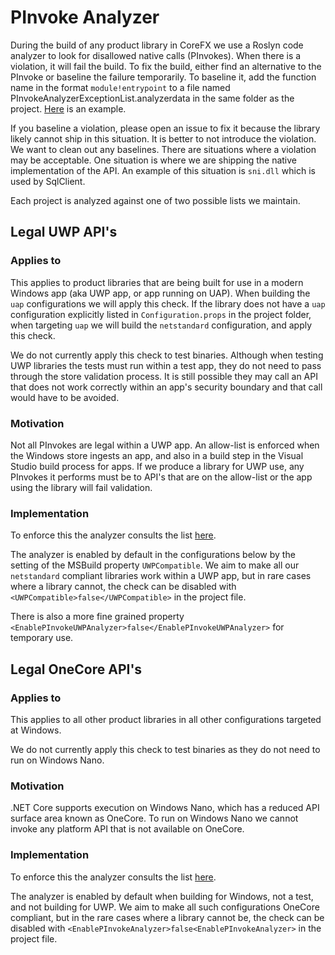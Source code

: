 # PInvoke Analyzer

During the build of any product library in CoreFX we use a Roslyn code analyzer to look for disallowed native calls (PInvokes). When there is a violation, it will fail the build. To fix the build, either find an alternative to the PInvoke or baseline the failure temporarily. To baseline it, add the function name in the format `module!entrypoint` to a file named PInvokeAnalyzerExceptionList.analyzerdata in the same folder as the project. [Here](https://github.com/dotnet/corefx/blob/master/src/System.Diagnostics.Process/src/PInvokeAnalyzerExceptionList.analyzerdata) is an example. 

If you baseline a violation, please open an issue to fix it because the library likely cannot ship in this situation. It is better to not introduce the violation. We want to clean out any baselines. There are situations where a violation may be acceptable. One situation is where we are shipping the native implementation of the API. An example of this situation is `sni.dll` which is used by SqlClient.

Each project is analyzed against one of two possible lists we maintain.

## Legal UWP API's

### Applies to
This applies to product libraries that are being built for use in a modern Windows app (aka UWP app, or app running on UAP). When building the `uap` configurations we will apply this check. If the library does not have a `uap` configuration explicitly listed in `Configuration.props` in the project folder, when targeting `uap` we will build the `netstandard` configuration, and apply this check.

We do not currently apply this check to test binaries. Although when testing UWP libraries the tests must run within a test app, they do not need to pass through the store validation process. It is still possible they may call an API that does not work correctly within an app's security boundary and that call would have to be avoided.

### Motivation
Not all PInvokes are legal within a UWP app. An allow-list is enforced when the Windows store ingests an app, and also in a build step in the Visual Studio build process for apps. If we produce a library for UWP use, any PInvokes it performs must be to API's that are on the allow-list or the app using the library will fail validation.

### Implementation
To enforce this the analyzer consults the list [here](https://github.com/dotnet/buildtools/blob/master/src/Microsoft.DotNet.CodeAnalysis/PackageFiles/PinvokeAnalyzer_Win32UWPApis.txt). 

The analyzer is enabled by default in the configurations below by the setting of the MSBuild property `UWPCompatible`. We aim to make all our `netstandard` compliant libraries work within a UWP app, but in rare cases where a library cannot, the check can be disabled with `<UWPCompatible>false</UWPCompatible>` in the project file.

There is also a more fine grained property `<EnablePInvokeUWPAnalyzer>false</EnablePInvokeUWPAnalyzer>` for temporary use.

## Legal OneCore API's

### Applies to
This applies to all other product libraries in all other configurations targeted at Windows.

We do not currently apply this check to test binaries as they do not need to run on Windows Nano.

### Motivation
.NET Core supports execution on Windows Nano, which has a reduced API surface area known as OneCore. To run on Windows Nano we cannot invoke any platform API that is not available on OneCore.

### Implementation
To enforce this the analyzer consults the list [here](https://github.com/dotnet/buildtools/blob/master/src/Microsoft.DotNet.CodeAnalysis/PackageFiles/PinvokeAnalyzer_Win32Apis.txt). 

The analyzer is enabled by default when building for Windows, not a test, and not building for UWP. We aim to make all such configurations OneCore compliant, but in the rare cases where a library cannot be, the check can be disabled with `<EnablePInvokeAnalyzer>false<EnablePInvokeAnalyzer>` in the project file.
